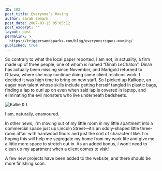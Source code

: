 ```yaml
---
ID: 102
post_title: Everyone’s Moving
author: sarah semark
post_date: 2007-03-15 05:05:12
post_excerpt: ""
layout: post
permalink: >
  https://triggersandsparks.com/blog/everyonersquos-moving/
published: true
---
```

So contrary to what the local paper reported, I am not, in actuality, a firm made up of three people, one of whom is named “Dinah LeChaton”. Dinah has actually been missing since November, and Marigold returned to Ottawa, where she may continue doing some client relations work. I decided it was high time to bring on new staff. So I picked up Kalliope, an eager new talent whose skills include getting herself tangled in plastic bags, finding a lap to curl up on even when said lap is covered in laptop, and eliminating the evil monsters who live underneath bedsheets.

<img src="http://triggersandsparks.com/images/kalliope.jpg" alt="Kallie &amp; I" />

I am, naturally, enamoured.<!--more-->

In other news, I'm moving out of my little room in my little apartment into a commercial space just up Lincoln Street—it’s an oddly-shaped little three-room affair with hardwood floors and just the sort of character I like. I‘m hoping this will help me segregate my home from my work life and give me a little more space to stretch out in. As an added bonus, I won’t need to clean up my apartment when a client comes to visit!

A few new projects have been added to the website, and there should be more finishing soon.